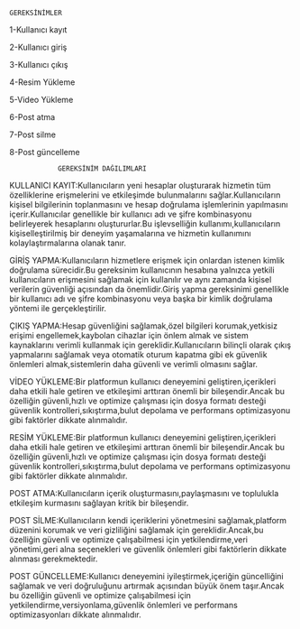 	GEREKSİNİMLER			
1-Kullanıcı kayıt

2-Kullanıcı giriş

3-Kullanıcı çıkış

4-Resim Yükleme

5-Video Yükleme

6-Post atma

7-Post silme

8-Post güncelleme  



				GEREKSİNİM DAĞILIMLARI
KULLANICI KAYIT:Kullanıcıların yeni hesaplar oluşturarak hizmetin tüm özelliklerine erişmelerini ve etkileşimde bulunmalarını sağlar.Kullanıcıların kişisel bilgilerinin toplanmasını ve hesap doğrulama işlemlerinin yapılmasını içerir.Kullanıcılar genellikle bir kullanıcı adı ve şifre kombinasyonu belirleyerek hesaplarını oluştururlar.Bu işlevselliğin kullanımı,kullanıcıların kişiselleştirilmiş bir deneyim yaşamalarına ve hizmetin kullanımını kolaylaştırmalarına olanak tanır.



GİRİŞ YAPMA:Kullanıcıların hizmetlere erişmek için onlardan istenen kimlik doğrulama sürecidir.Bu gereksinim kullanıcının hesabına yalnızca yetkili kullanıcıların erişmesini sağlamak için kullanılır ve aynı zamanda kişisel verilerin güvenliği açısından da önemlidir.Giriş yapma gereksinimi genellikle bir kullanıcı adı ve şifre kombinasyonu veya başka bir kimlik doğrulama yöntemi ile gerçekleştirilir.



ÇIKIŞ YAPMA:Hesap güvenliğini sağlamak,özel bilgileri korumak,yetkisiz erişimi engellemek,kaybolan cihazlar için önlem almak ve sistem kaynaklarını verimli kullanmak için gereklidir.Kullanıcıların bilinçli olarak çıkış yapmalarını sağlamak veya otomatik oturum kapatma gibi ek güvenlik önlemleri almak,sistemlerin daha güvenli ve verimli olmasını sağlar.

VİDEO YÜKLEME:Bir platformun kullanıcı deneyemini geliştiren,içerikleri daha etkili hale getiren ve etkileşimi arttıran önemli bir bileşendir.Ancak bu özelliğin güvenli,hızlı ve optimize çalışması için dosya formatı desteği güvenlik kontrolleri,sıkıştırma,bulut depolama ve performans optimizasyonu gibi faktörler dikkate alınmalıdır.

RESİM YÜKLEME:Bir platformun kullanıcı deneyemini geliştiren,içerikleri daha etkili hale getiren ve etkileşimi arttıran önemli bir bileşendir.Ancak bu özelliğin güvenli,hızlı ve optimize çalışması için dosya formatı desteği güvenlik kontrolleri,sıkıştırma,bulut depolama ve performans optimizasyonu gibi faktörler dikkate alınmalıdır.


POST ATMA:Kullanıcıların içerik oluşturmasını,paylaşmasını ve toplulukla etkileşim kurmasını sağlayan kritik bir bileşendir.


POST SİLME:Kullanıcıların kendi içeriklerini yönetmesini sağlamak,platform düzenini korumak ve veri gizliliğini sağlamak için gereklidir.Ancak,bu özelliğin güvenli ve optimize çalışabilmesi için yetkilendirme,veri yönetimi,geri alna seçenekleri ve güvenlik önlemleri gibi faktörlerin dikkate alınması gerekmektedir.



POST GÜNCELLEME:Kullanıcı deneyemini iyileştirmek,içeriğin güncelliğini sağlamak ve veri doğruluğunu artırmak açısından büyük önem taşır.Ancak bu özelliğin güvenli ve optimize çalışabilmesi için yetkilendirme,versiyonlama,güvenlik önlemleri ve performans optimizasyonları dikkate alınmalıdır.	



